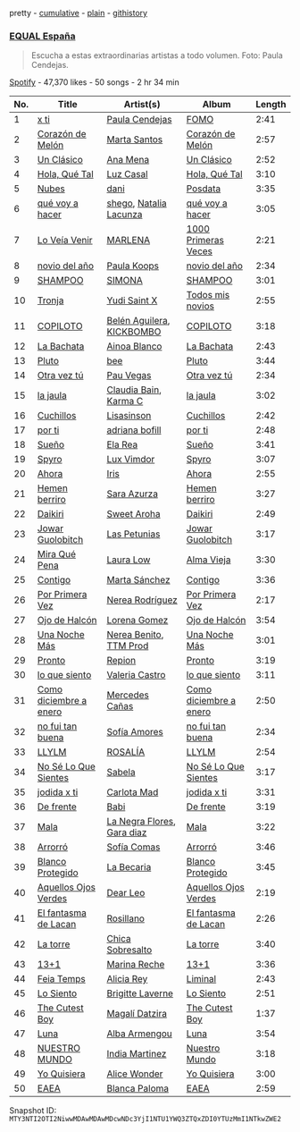pretty - [cumulative](/playlists/cumulative/37i9dQZF1DX6dANf8jNW4z.md) - [plain](/playlists/plain/37i9dQZF1DX6dANf8jNW4z) - [githistory](https://github.githistory.xyz/mackorone/spotify-playlist-archive/blob/main/playlists/plain/37i9dQZF1DX6dANf8jNW4z)

### [EQUAL España](https://open.spotify.com/playlist/37i9dQZF1DX6dANf8jNW4z)

> Escucha a estas extraordinarias artistas a todo volumen\. Foto: Paula Cendejas.

[Spotify](https://open.spotify.com/user/spotify) - 47,370 likes - 50 songs - 2 hr 34 min

| No. | Title | Artist(s) | Album | Length |
|---|---|---|---|---|
| 1 | [x ti](https://open.spotify.com/track/68DbynoxDOjXfq1RSI4RfE) | [Paula Cendejas](https://open.spotify.com/artist/4EiI7Vls0NB16jLuexzCHC) | [FOMO](https://open.spotify.com/album/2wj8AHax9qryX210NBwu5Q) | 2:41 |
| 2 | [Corazón de Melón](https://open.spotify.com/track/1AF5JY4zB36i9PhMFMgMaX) | [Marta Santos](https://open.spotify.com/artist/2NeFajzkAQ4UfviWdzf0pK) | [Corazón de Melón](https://open.spotify.com/album/0dwdILs8Bz5sNP4DxjsuiB) | 2:57 |
| 3 | [Un Clásico](https://open.spotify.com/track/1U6oVlu9LhCCj7mRfsomDp) | [Ana Mena](https://open.spotify.com/artist/6k8mwkKJKKjBILo7ypBspl) | [Un Clásico](https://open.spotify.com/album/5LIYLxHtGfeJkFJjfePMo0) | 2:52 |
| 4 | [Hola, Qué Tal](https://open.spotify.com/track/34f2IEMAalmVngCE6DHRo7) | [Luz Casal](https://open.spotify.com/artist/1HUbv0v2f9HNE6qIbB35El) | [Hola, Qué Tal](https://open.spotify.com/album/2Lkipefx1F5gArK4LCpRMb) | 3:10 |
| 5 | [Nubes](https://open.spotify.com/track/5d23x0pZ0o05uKApKnROfx) | [dani](https://open.spotify.com/artist/4sYXzPulKYxOYuDKS1px8Y) | [Posdata](https://open.spotify.com/album/0FTzrSaros4xp07Ey6Rqy7) | 3:35 |
| 6 | [qué voy a hacer](https://open.spotify.com/track/0t7Sn2HbOk7inow65D6na5) | [shego](https://open.spotify.com/artist/1DiDa1DfTjldKJQeonyP33), [Natalia Lacunza](https://open.spotify.com/artist/3Zs59sqZJ6fWQqWbRC8bOP) | [qué voy a hacer](https://open.spotify.com/album/5AXWainYQGafkbtRpzqz1L) | 3:05 |
| 7 | [Lo Veía Venir](https://open.spotify.com/track/3sEVsC7fq8peVZO4TjWiZx) | [MARLENA](https://open.spotify.com/artist/1IAwO3v7hVP9ryTQtlzc9y) | [1000 Primeras Veces](https://open.spotify.com/album/1DC8WFurhkoIjzxtSwNvDa) | 2:21 |
| 8 | [novio del año](https://open.spotify.com/track/40lKiE4aIosLiD5NmMeZm1) | [Paula Koops](https://open.spotify.com/artist/3jDSE2qvShLf8DbYmseNW0) | [novio del año](https://open.spotify.com/album/63x4EQFAEBFAPvmfkklkrn) | 2:34 |
| 9 | [SHAMPOO](https://open.spotify.com/track/5nQNuWgtRHzQXTmnrb2Ysn) | [SIMONA](https://open.spotify.com/artist/7H7hLNfP9MzG8mt2A3s7nT) | [SHAMPOO](https://open.spotify.com/album/0bu5FOI7GA1iL9vvIQFrWy) | 3:01 |
| 10 | [Tronja](https://open.spotify.com/track/2LnPzWys8WHIuwwv7lZaKr) | [Yudi Saint X](https://open.spotify.com/artist/3FCIqYlVFXQF3FQ2dY4ap9) | [Todos mis novios](https://open.spotify.com/album/1MIM5fuUPCk9K4UE4SYBw5) | 2:55 |
| 11 | [COPILOTO](https://open.spotify.com/track/2PwsYGHIIngJGkxURvmpZG) | [Belén Aguilera](https://open.spotify.com/artist/5fmYDIdgEkSgLdL6esxgfp), [KICKBOMBO](https://open.spotify.com/artist/7A2htSu45kogVfNBMD4Xgh) | [COPILOTO](https://open.spotify.com/album/09L5tvJbAJsZc1jFhIe8CI) | 3:18 |
| 12 | [La Bachata](https://open.spotify.com/track/6fqvDSDYrGl7gpZBzEcuRL) | [Ainoa Blanco](https://open.spotify.com/artist/6SQSpO4yJM6b6NzOnnVOx6) | [La Bachata](https://open.spotify.com/album/79xbqq639qoF5ZrelZJqrS) | 2:43 |
| 13 | [Pluto](https://open.spotify.com/track/0MB0r8kV3q5Ev5wnus5sW2) | [bee](https://open.spotify.com/artist/67cRv3IqYI4b4rZTUg7BBs) | [Pluto](https://open.spotify.com/album/4smzOknX4k64uDt1wDYHkd) | 3:44 |
| 14 | [Otra vez tú](https://open.spotify.com/track/4bJSwXdl4LkeukKAq1Coy1) | [Pau Vegas](https://open.spotify.com/artist/5os3rIfiiErtNRocvMePpc) | [Otra vez tú](https://open.spotify.com/album/1h7ite4J4nV3Z3LwxsXBC3) | 2:34 |
| 15 | [la jaula](https://open.spotify.com/track/1Be3ou3Z5sBq0qwgR6ymIz) | [Claudia Bain](https://open.spotify.com/artist/0HpMnoBW5aeXNr9tWZyPWt), [Karma C](https://open.spotify.com/artist/0o5CzIkmDyHMF4yG4CrAxh) | [la jaula](https://open.spotify.com/album/2q7xnQethPPhteviQSVkZf) | 3:02 |
| 16 | [Cuchillos](https://open.spotify.com/track/4vEutziRAYewCT97ziq48J) | [Lisasinson](https://open.spotify.com/artist/0bvq2O2MrIINNOJTVuqQ32) | [Cuchillos](https://open.spotify.com/album/2WXVOnXCzcgoCcFQBjTlBX) | 2:42 |
| 17 | [por ti](https://open.spotify.com/track/3RE16JsXNDWkSaWQbkj8dz) | [adriana bofill](https://open.spotify.com/artist/2MS7RenkEdhtLAmdqSLmFN) | [por ti](https://open.spotify.com/album/02N1Qn2FT8N0ARbKAaDY95) | 2:48 |
| 18 | [Sueño](https://open.spotify.com/track/2ALcCT2uuJzgWnQRS7PcSH) | [Ela Rea](https://open.spotify.com/artist/5KUsgTBOSPOKlv7doXU9H6) | [Sueño](https://open.spotify.com/album/3eRi2kbJzfycmZlyHs5TOZ) | 3:41 |
| 19 | [Spyro](https://open.spotify.com/track/76kvXrlKSu5XF8pIoPnIWC) | [Lux Vimdor](https://open.spotify.com/artist/5MSARlILztDOl23Gc3mqI8) | [Spyro](https://open.spotify.com/album/0dvRm9ckOfG1EQ1CgrZnMx) | 3:07 |
| 20 | [Ahora](https://open.spotify.com/track/5lI7VMFQlf90PsWxcFgDSu) | [Iris](https://open.spotify.com/artist/5lHuOxpSb1T1dCtgO7twsC) | [Ahora](https://open.spotify.com/album/6LZT00x3ShPQAAyEahc2y2) | 2:55 |
| 21 | [Hemen berriro](https://open.spotify.com/track/3S4icipl7PLaAyg5BwPerH) | [Sara Azurza](https://open.spotify.com/artist/5vaz81mmdIVpIABqIbxXqR) | [Hemen berriro](https://open.spotify.com/album/5SVjIJwGTFeJPUTbedQQP7) | 3:27 |
| 22 | [Daikiri](https://open.spotify.com/track/36fFR5Dev1Q4sBzwLSp4AN) | [Sweet Aroha](https://open.spotify.com/artist/239oOcVIqLlsYWE74ttLnC) | [Daikiri](https://open.spotify.com/album/6NiZ3NSIuVeFzllXVAblMK) | 2:49 |
| 23 | [Jowar Guolobitch](https://open.spotify.com/track/2oyyeylOGnzSSERKuZiUPI) | [Las Petunias](https://open.spotify.com/artist/5ahvDss0AH60cd2AWqoU1r) | [Jowar Guolobitch](https://open.spotify.com/album/1NVkIIK0W1RnktuK1YKHfO) | 3:17 |
| 24 | [Mira Qué Pena](https://open.spotify.com/track/4sYwIBuj3UB9zgdIEfyxMy) | [Laura Low](https://open.spotify.com/artist/0TD9M7dcY312PKiZ8nukgT) | [Alma Vieja](https://open.spotify.com/album/7os6rF7PFQnyPgRlzwwjES) | 3:30 |
| 25 | [Contigo](https://open.spotify.com/track/2tUXMyjRC7omKcolOhNjwj) | [Marta Sánchez](https://open.spotify.com/artist/368rTiMKMrz3b03az6B14w) | [Contigo](https://open.spotify.com/album/2YiQgEzXBOPk2vUIbYpTXw) | 3:36 |
| 26 | [Por Primera Vez](https://open.spotify.com/track/0clsfsESAQ0JzP7LbGqWkv) | [Nerea Rodríguez](https://open.spotify.com/artist/4dwd5pUVuNVBvymNGls5dg) | [Por Primera Vez](https://open.spotify.com/album/23D7cll7Rt0evyFkYf4T39) | 2:17 |
| 27 | [Ojo de Halcón](https://open.spotify.com/track/1X9zgYNS8QUPw5w0l6QmZl) | [Lorena Gomez](https://open.spotify.com/artist/5f8Dohw5XLc2xrlBox9AjS) | [Ojo de Halcón](https://open.spotify.com/album/44ZF4wJbKoXJh3XTzIY38c) | 3:54 |
| 28 | [Una Noche Más](https://open.spotify.com/track/17ll7I59SuQsYCBz08XmPs) | [Nerea Benito](https://open.spotify.com/artist/0aHqsMWm8sJBiX7ueqwyGE), [TTM Prod](https://open.spotify.com/artist/5aTHRHzjxamo4oDzfyLG2y) | [Una Noche Más](https://open.spotify.com/album/4SJyUrgGSHdsctEBkLEiZs) | 3:01 |
| 29 | [Pronto](https://open.spotify.com/track/036ALWFM6JnbGJ7buxZ2xE) | [Repion](https://open.spotify.com/artist/15o4xwiKZWJ6jOFp9LeP24) | [Pronto](https://open.spotify.com/album/6EfoITktkpVnCNs8VjxLNl) | 3:19 |
| 30 | [lo que siento](https://open.spotify.com/track/6cMql2rbxU8fKCDjNIdjBu) | [Valeria Castro](https://open.spotify.com/artist/7JTVqKJ414qRPuDPhdKnHD) | [lo que siento](https://open.spotify.com/album/6DtlwcQChlzCGwjErEk8et) | 3:11 |
| 31 | [Como diciembre a enero](https://open.spotify.com/track/10gN65ff59oz7Sxa1PNDHF) | [Mercedes Cañas](https://open.spotify.com/artist/4Z3BhshALJKE4dbK8o7ORb) | [Como diciembre a enero](https://open.spotify.com/album/7qnIiF3WKa6eTdUvodZLzt) | 2:50 |
| 32 | [no fui tan buena](https://open.spotify.com/track/6BDLRKLrW4Ebo1G8USnjB8) | [Sofía Amores](https://open.spotify.com/artist/6jXX146p0AOeMFnndQH3cQ) | [no fui tan buena](https://open.spotify.com/album/6RMXgu3YX8lwQLmtPelavr) | 2:34 |
| 33 | [LLYLM](https://open.spotify.com/track/2SiAcexM2p1yX6joESbehd) | [ROSALÍA](https://open.spotify.com/artist/7ltDVBr6mKbRvohxheJ9h1) | [LLYLM](https://open.spotify.com/album/44mKxp7RB6x5O19VWqEXEm) | 2:54 |
| 34 | [No Sé Lo Que Sientes](https://open.spotify.com/track/3VsOQT7S8VveaveFcXpqgQ) | [Sabela](https://open.spotify.com/artist/78fi6hiTjEQH8KQLzDqVRg) | [No Sé Lo Que Sientes](https://open.spotify.com/album/0wx6CarAmIW4f7F3FZMkNL) | 3:17 |
| 35 | [jodida x ti](https://open.spotify.com/track/11eFRdBeMOXMRjmNSA3EY9) | [Carlota Mad](https://open.spotify.com/artist/6FE9wETRNdKBXsawwqmVVo) | [jodida x ti](https://open.spotify.com/album/5nZCMVukGdr97Doj0SdRUW) | 3:31 |
| 36 | [De frente](https://open.spotify.com/track/6AYZBpC8MVeC1N7vEqRCPW) | [Babi](https://open.spotify.com/artist/5nP79s99csrvcOiXTGjVfg) | [De frente](https://open.spotify.com/album/5B2vOE4LgCeC4knhBWNIJv) | 3:19 |
| 37 | [Mala](https://open.spotify.com/track/7sU8YWk8hzbiZWm63fIejg) | [La Negra Flores](https://open.spotify.com/artist/0nsS3uyzOBvtlRaHp41D13), [Gara diaz](https://open.spotify.com/artist/1xqxEFNqGOw6U6dPOcqfIe) | [Mala](https://open.spotify.com/album/2DsONFhWFPy53y4Mnc5F2X) | 3:22 |
| 38 | [Arrorró](https://open.spotify.com/track/5P86td72BHGAv3OEBMOZDF) | [Sofía Comas](https://open.spotify.com/artist/4W8QcZ9XWkdnFcMFVwL6Rb) | [Arrorró](https://open.spotify.com/album/4nz4bikIR6icB6uBjHO8dS) | 3:46 |
| 39 | [Blanco Protegido](https://open.spotify.com/track/7uKhqjk48KxBssrBoNPdtP) | [La Becaria](https://open.spotify.com/artist/41izfWLUUrKOeu7MSGSHxS) | [Blanco Protegido](https://open.spotify.com/album/5Fjke4uUVyd3mjppJDRJje) | 3:45 |
| 40 | [Aquellos Ojos Verdes](https://open.spotify.com/track/5ruPAQOzI23RffAKTZcgdj) | [Dear Leo](https://open.spotify.com/artist/3lfVH6hkFMxtzwUXdlyb60) | [Aquellos Ojos Verdes](https://open.spotify.com/album/6QpJm0EVKgkhumERAYnZq6) | 2:19 |
| 41 | [El fantasma de Lacan](https://open.spotify.com/track/49j6rCUV91ZYzJIU0a63WE) | [Rosillano](https://open.spotify.com/artist/6TkyvtlN0ZfU8SsvKqdoE9) | [El fantasma de Lacan](https://open.spotify.com/album/2XoPzqUN74BMTBJ3Xaz8Vb) | 2:26 |
| 42 | [La torre](https://open.spotify.com/track/0UkQQlXx1yJfcLIfHw4j96) | [Chica Sobresalto](https://open.spotify.com/artist/4tRIJ4uToKp0kihbqnZJML) | [La torre](https://open.spotify.com/album/0aKDlWv8Mu1sAKxcO9HXFM) | 3:40 |
| 43 | [13+1](https://open.spotify.com/track/6MYrN1FI6HE3TE5L5e1vo3) | [Marina Reche](https://open.spotify.com/artist/2fUMrRPj5xcEYXG5FoCTfw) | [13+1](https://open.spotify.com/album/064bGshLkbCW8osbXOj9oJ) | 3:36 |
| 44 | [Feia Temps](https://open.spotify.com/track/0ImHHdW7jYNeA6V4CvY9xL) | [Alicia Rey](https://open.spotify.com/artist/45CNnnXTK5IoEMBLtxZ0oi) | [Liminal](https://open.spotify.com/album/0cE8VsObFMFOwiAy4OHONe) | 2:43 |
| 45 | [Lo Siento](https://open.spotify.com/track/11V0AzWRU31L6JWnMipx9Y) | [Brigitte Laverne](https://open.spotify.com/artist/7izngL0eNHQmTmeNgwrMSx) | [Lo Siento](https://open.spotify.com/album/0VxfTtIax2SrFc428G3e5u) | 2:51 |
| 46 | [The Cutest Boy](https://open.spotify.com/track/4BfDv8e3NofvDyLO0mvhCk) | [Magalí Datzira](https://open.spotify.com/artist/4Wwktb7LI1OtXAWRO6Hln4) | [The Cutest Boy](https://open.spotify.com/album/6mu2Aw1h6ILvkZA8DSUBnm) | 1:37 |
| 47 | [Luna](https://open.spotify.com/track/0buoY7euJFF4bu8aVYE1pq) | [Alba Armengou](https://open.spotify.com/artist/1v836FgFa0wmJBMO5FGJul) | [Luna](https://open.spotify.com/album/5S5Pwl9KnQ5dPevnsaxwgw) | 3:54 |
| 48 | [NUESTRO MUNDO](https://open.spotify.com/track/3VRmetOtPtNKLBrXBTJfc1) | [India Martinez](https://open.spotify.com/artist/6FOpWOxsjQxKEbLiJpU1xV) | [Nuestro Mundo](https://open.spotify.com/album/5PdbzA2WYKvuy51gblXDOY) | 3:18 |
| 49 | [Yo Quisiera](https://open.spotify.com/track/6xLTIW13YObVeuOzdumBxi) | [Alice Wonder](https://open.spotify.com/artist/0SquRSkIJbzPqCUxG2EZMi) | [Yo Quisiera](https://open.spotify.com/album/6pqtFdAv5bgdjkSTSC61Mh) | 3:00 |
| 50 | [EAEA](https://open.spotify.com/track/1NzoDUn5bLqpS36GD00Smi) | [Blanca Paloma](https://open.spotify.com/artist/4wm4mhiGnYPzCerFg3venQ) | [EAEA](https://open.spotify.com/album/713ABLvroU275mKkUgr6ZJ) | 2:59 |

Snapshot ID: `MTY3NTI2OTI2NiwwMDAwMDAwMDcwNDc3YjI1NTU1YWQ3ZTQxZDI0YTUzMmI1NTkwZWE2`
